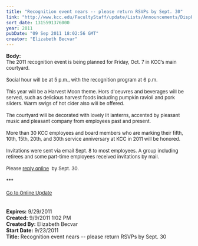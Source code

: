 ```yaml
---
title: "Recognition event nears -- please return RSVPs by Sept. 30"
link: "http://www.kcc.edu/FacultyStaff/update/Lists/Announcements/DispForm.aspx?ID=435"
sort_date: 1315591376000
year: 2011
pubDate: "09 Sep 2011 18:02:56 GMT"
creator: "Elizabeth Becvar"
---
```


<div><b>Body:</b> <div class="ExternalClassD51B4A1C1A5D4CA0ACD1280DFBB65725">
<div><font size="2">The 2011 recognition event is being planned for Friday, Oct. 7 in KCC’s main courtyard. </font></div>
<div><font size="2"><br />Social hour will be at 5 p.m., with the recognition program at 6 p.m. </div>
<div> </div></font>
<div><font size="2">This year will be a Harvest Moon theme. Hors d'oeuvres and beverages will be served, such as delicious harvest foods including pumpkin ravioli and pork sliders. Warm swigs of hot cider also will be offered. </font></div><font size="2">
<div><br />The courtyard will be decorated with lovely lit lanterns, accented by pleasant music and pleasant company from employees past and present.</div>
<div><br />More than 30 KCC employees and board members who are marking their fifth, 10th, 15th, 20th, and 30th service anniversary at KCC in 2011 will be honored. </div>
<div> </div>
<div>
<div><font size="2">Invitations were sent via email Sept. 8 to most employees. A group including retirees and some part-time employees received invitations by mail.</font></div><br />Please <a href="/FacultyStaff/departments/marketing/Pages/staffrecognitionreply.aspx">reply online</a> </font><font size="2"> by Sept. 30.</font></div>
<div><font size="2"></font> </div>
<div><font size="2">***</font></div>
<div><br /><font size="2"><a href="/FacultyStaff/update/Pages/dailyupdate.aspx">Go to Online Update</a></font></div>
<div><font size="2"></font> </div>
<div> </div></div></div>
<div><b>Expires:</b> 9/29/2011</div>
<div><b>Created:</b> 9/9/2011 1:02 PM</div>
<div><b>Created By:</b> Elizabeth Becvar</div>
<div><b>Start Date:</b> 9/23/2011</div>
<div><b>Title:</b> Recognition event nears -- please return RSVPs by Sept. 30</div>
